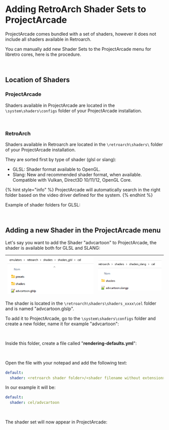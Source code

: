 # Adding RetroArch Shader Sets to ProjectArcade

ProjectArcade comes bundled with a set of shaders, however it does not include all shaders available in Retroarch.



You can manually add new Shader Sets to the ProjectArcade menu for libretro cores, here is the procedure.

<figure><img src="https://i.imgur.com/XR6pMX0.png" alt=""><figcaption></figcaption></figure>

## Location of Shaders

### ProjectArcade

Shaders available in ProjectArcade are located in the `\system\shaders\configs` folder of your ProjectArcade installation.

<figure><img src="https://i.imgur.com/ChxJMdd.png" alt=""><figcaption></figcaption></figure>

### RetroArch

Shaders available in Retroarch are located in the `\retroarch\shaders\` folder of your ProjectArcade installation.

They are sorted first by type of shader (glsl or slang):

* GLSL: Shader format available to OpenGL.
* Slang: New and recommended shader format, when available. Compatible with Vulkan, Direct3D 10/11/12, OpenGL Core.

{% hint style="info" %}
ProjectArcade will automatically search in the right folder based on the video driver defined for the system.
{% endhint %}

Example of shader folders for GLSL:

<figure><img src="https://i.imgur.com/ijn2wYK.png" alt=""><figcaption></figcaption></figure>



## Adding a new Shader in the ProjectArcade menu

Let's say you want to add the Shader "advcartoon" to ProjectArcade, the shader is available both for GLSL and SLANG:

| ![](<../.gitbook/assets/image (4).png>) | ![](<../.gitbook/assets/image (1) (1).png>) |
| --------------------------------------- | ------------------------------------------- |

The shader is located in the `\retroarch\shaders\shaders_xxxx\cel` folder and is named "advcartoon.glslp".

To add it to ProjectArcade, go to the `\system\shaders\configs` folder and create a new folder, name it for example "advcartoon":

<figure><img src="https://i.imgur.com/xkrY1en.png" alt=""><figcaption></figcaption></figure>

Inside this folder, create a file called "**rendering-defaults.yml**":

<figure><img src="https://i.imgur.com/oNGcd2L.png" alt=""><figcaption></figcaption></figure>

Open the file with your notepad and add the following text:

```yaml
default:
  shader: <retroarch shader folder>/<shader filename without extension>
```

In our example it will be:

```yaml
default:
  shader: cel/advcartoon
```

<figure><img src="https://i.imgur.com/uKOVcK3.png" alt=""><figcaption></figcaption></figure>

The shader set will now appear in ProjectArcade:

<figure><img src="https://i.imgur.com/J6fPEFF.png" alt=""><figcaption></figcaption></figure>
